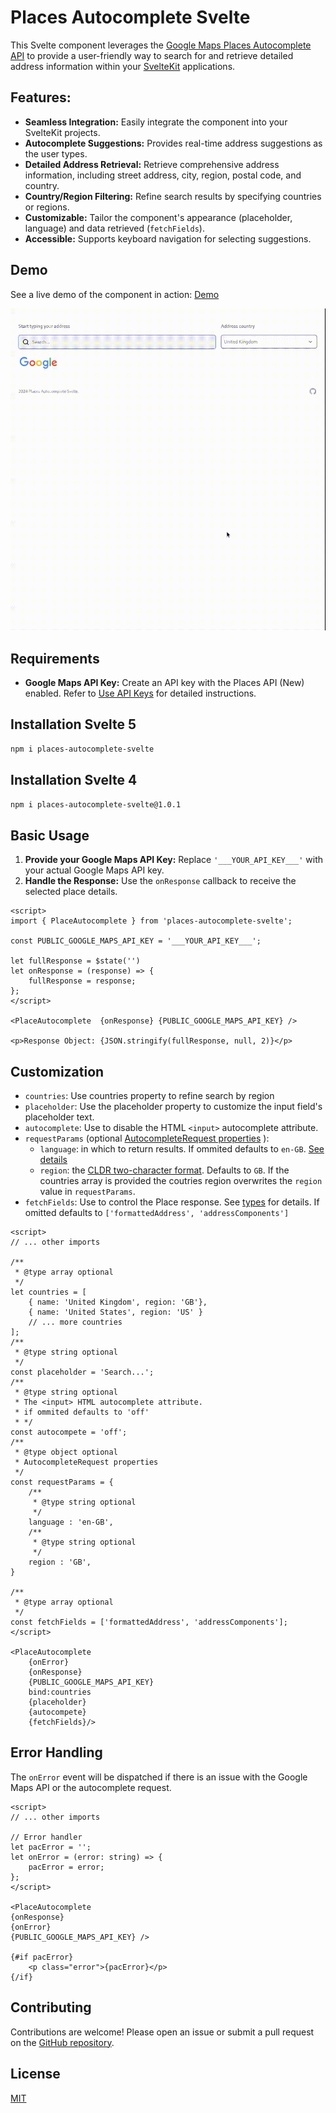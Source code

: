 # Places Autocomplete Svelte

This Svelte component leverages the [Google Maps Places Autocomplete API](https://developers.google.com/maps/documentation/javascript/place-autocomplete-overview) to provide a user-friendly way to search for and retrieve detailed address information within your [SvelteKit](https://kit.svelte.dev) applications.


## Features:

- **Seamless Integration:** Easily integrate the component into your SvelteKit projects.
- **Autocomplete Suggestions:** Provides real-time address suggestions as the user types.
- **Detailed Address Retrieval:** Retrieve comprehensive address information, including street address, city, region, postal code, and country.
- **Country/Region Filtering:**  Refine search results by specifying countries or regions.
- **Customizable:** Tailor the component's appearance (placeholder, language) and data retrieved (`fetchFields`).
- **Accessible:** Supports keyboard navigation for selecting suggestions.

## Demo

See a live demo of the component in action: [Demo](https://places-autocomplete-demo.pages.dev/)

![Places Autocomplete Svelte](places-autocomplete-svelte.gif)

## Requirements

- **Google Maps API Key:** Create an API key with the Places API (New) enabled. Refer to [Use API Keys](https://developers.google.com/maps/documentation/javascript/get-api-key) for detailed instructions.

## Installation Svelte 5

```bash
npm i places-autocomplete-svelte
```

## Installation Svelte 4

```bash
npm i places-autocomplete-svelte@1.0.1
```


## Basic Usage

1. **Provide your Google Maps API Key:** Replace `'___YOUR_API_KEY___'` with your actual Google Maps API key.
2. **Handle the Response:** Use the `onResponse` callback to receive the selected place details.

```svelte
<script>
import { PlaceAutocomplete } from 'places-autocomplete-svelte';

const PUBLIC_GOOGLE_MAPS_API_KEY = '___YOUR_API_KEY___';

let fullResponse = $state('')
let onResponse = (response) => {
	fullResponse = response;
};
</script>

<PlaceAutocomplete  {onResponse} {PUBLIC_GOOGLE_MAPS_API_KEY} />

<p>Response Object: {JSON.stringify(fullResponse, null, 2)}</p>
```



## Customization

- `countries`: Use countries property to refine search by region
- `placeholder`: Use the placeholder property to customize the input field's placeholder text.
- `autocomplete`: Use to disable the HTML `<input>` autocomplete attribute. 
- `requestParams` (optional [AutocompleteRequest properties](https://developers.google.com/maps/documentation/javascript/reference/autocomplete-data#AutocompleteRequest) ):
	- `language`: in which to return results. If ommited defaults to `en-GB`. [See details](https://developers.google.com/maps/documentation/javascript/reference/autocomplete-data#AutocompleteRequest.language)
	- `region`: the [CLDR two-character format](https://developers.google.com/maps/documentation/javascript/reference/autocomplete-data#AutocompleteRequest). Defaults to `GB`. If the countries array is provided the coutries region overwrites the `region` value in `requestParams`.
- `fetchFields`: Use to control the Place response. See [types](https://developers.google.com/maps/documentation/javascript/place-class-data-fields) for details. If omitted defaults to `['formattedAddress', 'addressComponents']`

```svelte
<script>
// ... other imports

/**
 * @type array optional
 */
let countries = [
	{ name: 'United Kingdom', region: 'GB'},
	{ name: 'United States', region: 'US' }
	// ... more countries
];
/**
 * @type string optional
 */
const placeholder = 'Search...';
/**
 * @type string optional
 * The <input> HTML autocomplete attribute.
 * if ommited defaults to 'off'
 * */ 
const autocompete = 'off';
/**
 * @type object optional
 * AutocompleteRequest properties
 */
const requestParams = {
	/**
	 * @type string optional
	 */
	language : 'en-GB',
	/**
	 * @type string optional
	 */
	region : 'GB',
}

/**
 * @type array optional
 */
const fetchFields = ['formattedAddress', 'addressComponents'];
</script>

<PlaceAutocomplete 
	{onError} 
	{onResponse} 
	{PUBLIC_GOOGLE_MAPS_API_KEY} 
	bind:countries 
	{placeholder} 
	{autocompete}
	{fetchFields}/>

```


## Error Handling

The `onError` event will be dispatched if there is an issue with the Google Maps API or the autocomplete request. 


```svelte
<script>
// ... other imports

// Error handler
let pacError = '';
let onError = (error: string) => {
	pacError = error;
};
</script>

<PlaceAutocomplete 
{onResponse} 
{onError} 
{PUBLIC_GOOGLE_MAPS_API_KEY} />

{#if pacError}
	<p class="error">{pacError}</p>
{/if}
```

## Contributing

Contributions are welcome! Please open an issue or submit a pull request on the [GitHub repository](https://github.com/alexpechkarev/places-autocomplete-svelte/).

## License

[MIT](LICENSE)


